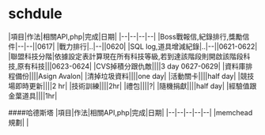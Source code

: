 # schdule

|項目|作法|相關API,php|完成|日期|
|--|--|--|--|
|Boss戰報信,紀錄排行,獎勵信件|--|--||0617|
|戰力排行|..|--||0620|
|SQL log,道具增減紀錄|..|--||0621-0622|
|聯盟科技分階|依據設定表計算現在所有科技等級,若到達該階段則開啟該階段科技,原有科技|||0623-0624|
|CVS掉積分跟仇敵||||3 day 0627-0629|
|資料庫排程備份||||Asign Avalon|
|清掉垃圾資料||||one day|
|活動關卡||||half day|
|競技場即時更新||||2 hr|
|技術訓練||||2hr|
|禮包||||?|
|隨機捐獻||||half day|
|經驗值跟金葉道具||||1hr|


####哈德斯塔
|項目|作法|相關API,php|完成|日期|
|--|--|--|--|--|
|memchead規劃|
|